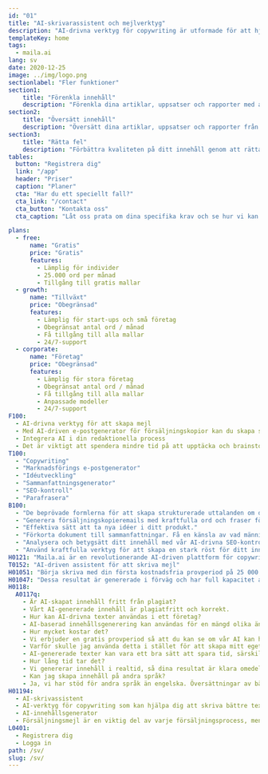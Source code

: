 ```yaml
---
id: "01"
title: "AI-skrivarassistent och mejlverktyg"
description: "AI-drivna verktyg för copywriting är utformade för att hjälpa dig att skriva mer intressant"
templateKey: home
tags:
  - maila.ai
lang: sv
date: 2020-12-25
image: ../img/logo.png
sectionlabel: "Fler funktioner"
section1:
    title: "Förenkla innehåll"
    description: "Förenkla dina artiklar, uppsatser och rapporter med avancerad artificiell intelligens."
section2:
    title: "Översätt innehåll"
    description: "Översätt dina artiklar, uppsatser och rapporter från ett språk till ett annat."
section3:
    title: "Rätta fel"
    description: "Förbättra kvaliteten på ditt innehåll genom att rätta grammatikfel, stavfel och stilfel."
tables:
  button: "Registrera dig"
  link: "/app"
  header: "Priser"
  caption: "Planer"
  cta: "Har du ett speciellt fall?"
  cta_link: "/contact"
  cta_button: "Kontakta oss"
  cta_caption: "Låt oss prata om dina specifika krav och se hur vi kan hjälpa dig."

plans:
  - free:
      name: "Gratis"
      price: "Gratis"
      features:
        - Lämplig för individer
        - 25.000 ord per månad
        - Tillgång till gratis mallar
  - growth:
      name: "Tillväxt"
      price: "Obegränsad"
      features:
        - Lämplig för start-ups och små företag
        - Obegränsat antal ord / månad
        - Få tillgång till alla mallar
        - 24/7-support
  - corporate:
      name: "Företag"
      price: "Obegränsad"
      features:
        - Lämplig för stora företag
        - Obegränsat antal ord / månad
        - Få tillgång till alla mallar
        - Anpassade modeller
        - 24/7-support
F100:
  - AI-drivna verktyg för att skapa mejl
  - Med AI-driven e-postgenerator för försäljningskopior kan du skapa säljinriktade mejl som motiverar din målgrupp att vidta åtgärder. Ange bara lite produktinformation, så genererar vår avancerade motor ett marknadsföringsmeddelande som tar din produkt till nästa nivå.
  - Integrera AI i din redaktionella process
  - Det är viktigt att spendera mindre tid på att upptäcka och brainstorma och mer tid på att faktiskt producera resultat. Genom att integrera AI-algoritmer i din redaktionella process kan du få in nya idéer i din verksamhet. oavsett om du behöver skriva ett blogginlägg, skapa innehåll för en webbplats eller skapa ett marknadsföringsmejl kan vår plattform hjälpa dig att påskynda din skrivprocess.
T100:
  - "Copywriting"
  - "Marknadsförings e-postgenerator"
  - "Idéutveckling"
  - "Sammanfattningsgenerator"
  - "SEO-kontroll"
  - "Parafrasera"
B100: 
  - "De beprövade formlerna för att skapa strukturerade uttalanden om ditt produkt."
  - "Generera försäljningskopieremails med kraftfulla ord och fraser för ditt produkt."
  - "Effektiva sätt att ta nya idéer i ditt produkt."
  - "Förkorta dokument till sammanfattningar. Få en känsla av vad människor säger om olika ämnen utan att bli överväldigad."
  - "Analysera och betygsätt ditt innehåll med vår AI-drivna SEO-kontroll"
  - "Använd kraftfulla verktyg för att skapa en stark röst för ditt innehåll landningssidor."
H0121: "Maila.ai är en revolutionerande AI-driven plattform för copywriting och skrivhjälp som gör det möjligt för dig att producera professionellt innehåll på några minuter."
T0152: "AI-driven assistent för att skriva mejl"
H01051: "Börja skriva med din första kostnadsfria provperiod på 25 000 ord och se om ditt arbete förbättras."
H01047: "Dessa resultat är genererade i förväg och har full kapacitet av artificiell intelligens."
H0118:
  A0117q:
    - Är AI-skapat innehåll fritt från plagiat? 
    - Vårt AI-genererade innehåll är plagiatfritt och korrekt.
    - Hur kan AI-drivna texter användas i ett företag?
    - AI-baserad innehållsgenerering kan användas för en mängd olika ändamål i företag. Den här typen av innehåll kan hjälpa till med produktbeskrivningar, uppdateringar i sociala medier, ämnesrader för e-post och mycket mer. Att ha en AI-skrivarassistent kan hjälpa till att spara tid och förbättra kvaliteten på det producerade innehållet.
    - Hur mycket kostar det?
    - Vi erbjuder en gratis provperiod så att du kan se om vår AI kan hjälpa dig att producera bra innehåll.
    - Varför skulle jag använda detta i stället för att skapa mitt eget innehåll?
    - AI-genererade texter kan vara ett bra sätt att spara tid, särskilt om du har ont om personal. AI-driven copywriting kan producera innehåll snabbare än en mänsklig skribent.
    - Hur lång tid tar det?
    - Vi genererar innehåll i realtid, så dina resultat är klara omedelbart. Det kan ta lite tid att vänja sig vid att använda en AI-skrivarassistent, men när du väl har fått grepp om det kan det spara dig mycket tid.
    - Kan jag skapa innehåll på andra språk?
    - Ja, vi har stöd för andra språk än engelska. Översättningar av bästa kvalitet finns för närvarande tillgängliga på engelska.
H01194: 
  - AI-skrivassistent
  - AI-verktyg för copywriting som kan hjälpa dig att skriva bättre texter till din webbplats eller marknadsföringskampanj genom att tillhandahålla ett verktyg som är lätt att använda och gör copywritingprocessen effektivare.
  - AI-innehållsgenerator
  - Försäljningsmejl är en viktig del av varje försäljningsprocess, men de kan vara svåra att skriva. Ett AI e-postverktyg kan hjälpa dig att skriva e-postmeddelanden för försäljning som är effektivare och mer sannolikt leder till försäljning.
L0401:
  - Registrera dig
  - Logga in
path: /sv/
slug: /sv/
---
```

